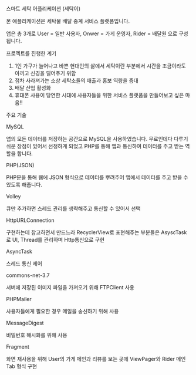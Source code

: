 스마트 세탁 어플리케이션 (세탁이)

본 애플리케이션은 세탁물 배달 중계 서비스 플랫폼입니다.

앱은 총 3개로 User = 일반 사용자, Onwer = 가게 운영자, Rider = 배달원 으로 구성됩니다.

프로젝트를 진행한 계기
1. 1인 가구가 늘어나고 바쁜 현대인의 삶에서 세탁이란 부분에서 시간을 조금이라도 아끼고 신경을 덜어주기 위함
2. 점차 사라져가는 소상 세탁소들의 매출과 홍보 역량을 증대
3. 배달 산업 활성화
4. 휴대폰 사용이 당연한 시대에 사용자들을 위한 서비스 플랫폼을 만들어보고 싶은 마음!!


주요 기술

MySQL

앱의 모든 데이터를 저장하는 공간으로 MySQL을 사용하였습니다. 무료인데다 다루기 쉬운 장점이 있어서 선정하게 되었고 PHP를 통해 앱과 통신하여 데이터를 주고 받는 역할을 합니다.

PHP(JSON)

PHP문을 통해 웹에 JSON 형식으로 데이터를 뿌려주어 앱에서 데이터를 주고 받을 수 있도록 해줍니다.

Volley

큐만 추가하면 스레드 관리를 생략해주고 통신할 수 있어서 선택

HttpURLConnection

구현하는데 참고하면서 만드느라 RecyclerView로 표현해주는 부분들은 AsyscTask로 UI, Thread를 관리하며 Http통신으로 구현

AsyncTask

스레드 통신 제어

commons-net-3.7

서버에 저장된 이미지 파일을 가져오기 위해 FTPClient 사용

PHPMailer

사용자들에게 필요한 경우 메일을 송신하기 위해 사용

MessageDigest

비밀번호 해시화를 위해 사용

Fragment

화면 재사용을 위해 User의 가게 메인과 리뷰를 보는 곳에 ViewPager와 Rider 메인 Tab 형식 구현


